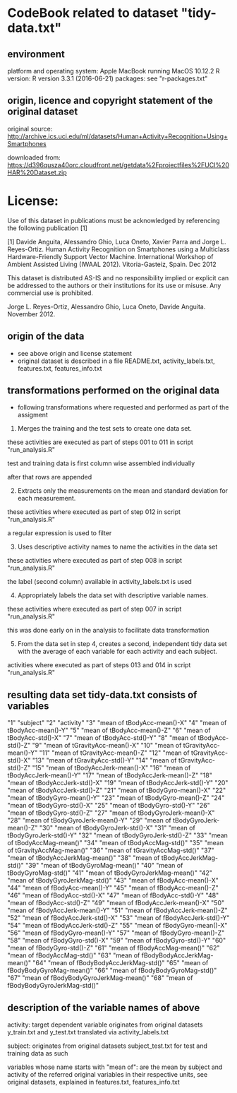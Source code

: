 
# CodeBook related to dataset "tidy-data.txt"

## environment

platform and operating system: Apple MacBook running MacOS 10.12.2
R version: R version 3.3.1 (2016-06-21)
packages: see "r-packages.txt"

## origin, licence and copyright statement of the original dataset

original source: http://archive.ics.uci.edu/ml/datasets/Human+Activity+Recognition+Using+Smartphones

downloaded from: https://d396qusza40orc.cloudfront.net/getdata%2Fprojectfiles%2FUCI%20HAR%20Dataset.zip

License:
========
Use of this dataset in publications must be acknowledged by referencing the following publication [1] 

[1] Davide Anguita, Alessandro Ghio, Luca Oneto, Xavier Parra and Jorge L. Reyes-Ortiz. Human Activity Recognition on Smartphones using a Multiclass Hardware-Friendly Support Vector Machine. International Workshop of Ambient Assisted Living (IWAAL 2012). Vitoria-Gasteiz, Spain. Dec 2012

This dataset is distributed AS-IS and no responsibility implied or explicit can be addressed to the authors or their institutions for its use or misuse. Any commercial use is prohibited.

Jorge L. Reyes-Ortiz, Alessandro Ghio, Luca Oneto, Davide Anguita. November 2012.


## origin of the data

* see above origin and license statement
* original dataset is described in a file README.txt, activity\_labels.txt, features.txt, features\_info.txt

## transformations performed on the original data

* following transformations where requested and performed as part of the assigment

1. Merges the training and the test sets to create one data set.

  these activities are executed as part of steps 001 to 011 in script "run_analysis.R"
  
  test and training data is first column wise assembled individually
  
  after that rows are appended

2. Extracts only the measurements on the mean and standard deviation for each measurement.

  these activities where executed as part of step 012 in script "run_analysis.R"
  
  a regular expression is used to filter

3. Uses descriptive activity names to name the activities in the data set

  these activities where executed as part of step 008 in script "run_analysis.R"

  the label (second column) available in activity\_labels.txt is used

4. Appropriately labels the data set with descriptive variable names.

  these activities where executed as part of step 007 in script "run_analysis.R"
  
  this was done early on in the analysis to facilitate data transformation

5. From the data set in step 4, creates a second, independent tidy data set with the average of each variable for each activity and each subject.

  activities where executed as part of steps 013 and 014 in script "run_analysis.R"

## resulting data set tidy-data.txt consists of variables

"1" "subject"
"2" "activity"
"3" "mean of tBodyAcc-mean()-X"
"4" "mean of tBodyAcc-mean()-Y"
"5" "mean of tBodyAcc-mean()-Z"
"6" "mean of tBodyAcc-std()-X"
"7" "mean of tBodyAcc-std()-Y"
"8" "mean of tBodyAcc-std()-Z"
"9" "mean of tGravityAcc-mean()-X"
"10" "mean of tGravityAcc-mean()-Y"
"11" "mean of tGravityAcc-mean()-Z"
"12" "mean of tGravityAcc-std()-X"
"13" "mean of tGravityAcc-std()-Y"
"14" "mean of tGravityAcc-std()-Z"
"15" "mean of tBodyAccJerk-mean()-X"
"16" "mean of tBodyAccJerk-mean()-Y"
"17" "mean of tBodyAccJerk-mean()-Z"
"18" "mean of tBodyAccJerk-std()-X"
"19" "mean of tBodyAccJerk-std()-Y"
"20" "mean of tBodyAccJerk-std()-Z"
"21" "mean of tBodyGyro-mean()-X"
"22" "mean of tBodyGyro-mean()-Y"
"23" "mean of tBodyGyro-mean()-Z"
"24" "mean of tBodyGyro-std()-X"
"25" "mean of tBodyGyro-std()-Y"
"26" "mean of tBodyGyro-std()-Z"
"27" "mean of tBodyGyroJerk-mean()-X"
"28" "mean of tBodyGyroJerk-mean()-Y"
"29" "mean of tBodyGyroJerk-mean()-Z"
"30" "mean of tBodyGyroJerk-std()-X"
"31" "mean of tBodyGyroJerk-std()-Y"
"32" "mean of tBodyGyroJerk-std()-Z"
"33" "mean of tBodyAccMag-mean()"
"34" "mean of tBodyAccMag-std()"
"35" "mean of tGravityAccMag-mean()"
"36" "mean of tGravityAccMag-std()"
"37" "mean of tBodyAccJerkMag-mean()"
"38" "mean of tBodyAccJerkMag-std()"
"39" "mean of tBodyGyroMag-mean()"
"40" "mean of tBodyGyroMag-std()"
"41" "mean of tBodyGyroJerkMag-mean()"
"42" "mean of tBodyGyroJerkMag-std()"
"43" "mean of fBodyAcc-mean()-X"
"44" "mean of fBodyAcc-mean()-Y"
"45" "mean of fBodyAcc-mean()-Z"
"46" "mean of fBodyAcc-std()-X"
"47" "mean of fBodyAcc-std()-Y"
"48" "mean of fBodyAcc-std()-Z"
"49" "mean of fBodyAccJerk-mean()-X"
"50" "mean of fBodyAccJerk-mean()-Y"
"51" "mean of fBodyAccJerk-mean()-Z"
"52" "mean of fBodyAccJerk-std()-X"
"53" "mean of fBodyAccJerk-std()-Y"
"54" "mean of fBodyAccJerk-std()-Z"
"55" "mean of fBodyGyro-mean()-X"
"56" "mean of fBodyGyro-mean()-Y"
"57" "mean of fBodyGyro-mean()-Z"
"58" "mean of fBodyGyro-std()-X"
"59" "mean of fBodyGyro-std()-Y"
"60" "mean of fBodyGyro-std()-Z"
"61" "mean of fBodyAccMag-mean()"
"62" "mean of fBodyAccMag-std()"
"63" "mean of fBodyBodyAccJerkMag-mean()"
"64" "mean of fBodyBodyAccJerkMag-std()"
"65" "mean of fBodyBodyGyroMag-mean()"
"66" "mean of fBodyBodyGyroMag-std()"
"67" "mean of fBodyBodyGyroJerkMag-mean()"
"68" "mean of fBodyBodyGyroJerkMag-std()"

## description of the variable names of above

activity: target dependent variable originates from original datasets y\_train.txt and y\_test.txt translated via activity\_labels.txt

subject: originates from original datasets subject_test.txt for test and training data as such

variables whose name starts with "mean of": are the mean by subject and activity of the referred original variables in their respective units, see original datasets, explained in features.txt, features\_info.txt